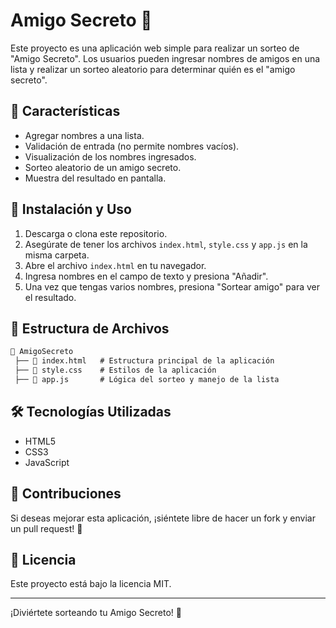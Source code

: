 # Amigo Secreto 🎁

Este proyecto es una aplicación web simple para realizar un sorteo de "Amigo Secreto". Los usuarios pueden ingresar nombres de amigos en una lista y realizar un sorteo aleatorio para determinar quién es el "amigo secreto".

## 🚀 Características
- Agregar nombres a una lista.
- Validación de entrada (no permite nombres vacíos).
- Visualización de los nombres ingresados.
- Sorteo aleatorio de un amigo secreto.
- Muestra del resultado en pantalla.

## 📜 Instalación y Uso
1. Descarga o clona este repositorio.
2. Asegúrate de tener los archivos `index.html`, `style.css` y `app.js` en la misma carpeta.
3. Abre el archivo `index.html` en tu navegador.
4. Ingresa nombres en el campo de texto y presiona "Añadir".
5. Una vez que tengas varios nombres, presiona "Sortear amigo" para ver el resultado.

## 📌 Estructura de Archivos
```md
📂 AmigoSecreto
 ├── 📄 index.html   # Estructura principal de la aplicación
 ├── 🎨 style.css    # Estilos de la aplicación
 ├── 📜 app.js       # Lógica del sorteo y manejo de la lista
```

## 🛠️ Tecnologías Utilizadas
- HTML5
- CSS3
- JavaScript

## 🤝 Contribuciones
Si deseas mejorar esta aplicación, ¡siéntete libre de hacer un fork y enviar un pull request! 🚀

## 📄 Licencia
Este proyecto está bajo la licencia MIT.

---
¡Diviértete sorteando tu Amigo Secreto! 🎉

